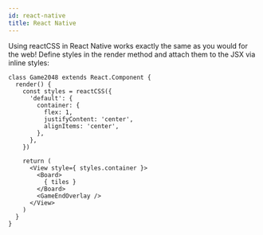```yaml
---
id: react-native
title: React Native
---
```


Using reactCSS in React Native works exactly the same as you would for the web! Define styles in the render method and attach them to the JSX via inline styles:
```
class Game2048 extends React.Component {
  render() {
    const styles = reactCSS({
      'default': {
        container: {
          flex: 1,
          justifyContent: 'center',
          alignItems: 'center',
        },
      },
    })

    return (
      <View style={ styles.container }>
        <Board>
          { tiles }
        </Board>
        <GameEndOverlay />
      </View>
    )
  }
}
```
